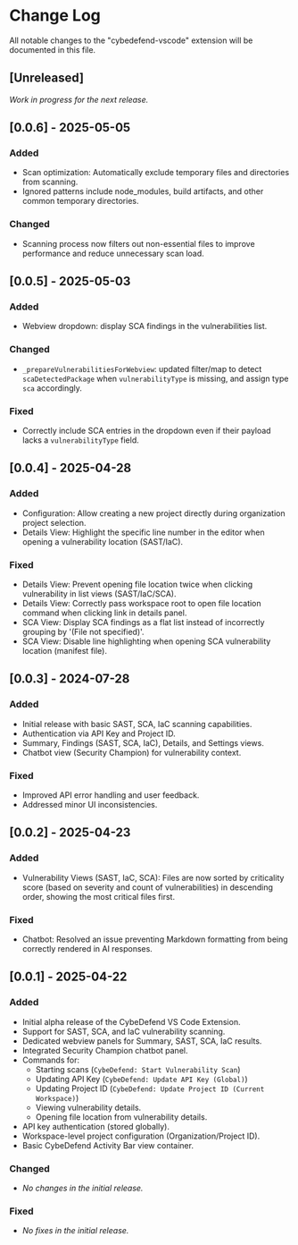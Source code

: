 # Change Log

All notable changes to the "cybedefend-vscode" extension will be documented in this file.

## [Unreleased]

*Work in progress for the next release.*

## [0.0.6] - 2025-05-05

### Added
- Scan optimization: Automatically exclude temporary files and directories from scanning.
- Ignored patterns include node_modules, build artifacts, and other common temporary directories.

### Changed
- Scanning process now filters out non-essential files to improve performance and reduce unnecessary scan load.

## [0.0.5] - 2025-05-03

### Added
- Webview dropdown: display SCA findings in the vulnerabilities list.

### Changed
- `_prepareVulnerabilitiesForWebview`: updated filter/map to detect `scaDetectedPackage` when `vulnerabilityType` is missing, and assign type `sca` accordingly.

### Fixed
- Correctly include SCA entries in the dropdown even if their payload lacks a `vulnerabilityType` field.

## [0.0.4] - 2025-04-28

### Added
- Configuration: Allow creating a new project directly during organization project selection.
- Details View: Highlight the specific line number in the editor when opening a vulnerability location (SAST/IaC).

### Fixed
- Details View: Prevent opening file location twice when clicking vulnerability in list views (SAST/IaC/SCA).
- Details View: Correctly pass workspace root to open file location command when clicking link in details panel.
- SCA View: Display SCA findings as a flat list instead of incorrectly grouping by '(File not specified)'.
- SCA View: Disable line highlighting when opening SCA vulnerability location (manifest file).

## [0.0.3] - 2024-07-28

### Added
- Initial release with basic SAST, SCA, IaC scanning capabilities.
- Authentication via API Key and Project ID.
- Summary, Findings (SAST, SCA, IaC), Details, and Settings views.
- Chatbot view (Security Champion) for vulnerability context.

### Fixed
- Improved API error handling and user feedback.
- Addressed minor UI inconsistencies.

## [0.0.2] - 2025-04-23

### Added
- Vulnerability Views (SAST, IaC, SCA): Files are now sorted by criticality score (based on severity and count of vulnerabilities) in descending order, showing the most critical files first.

### Fixed
- Chatbot: Resolved an issue preventing Markdown formatting from being correctly rendered in AI responses.

## [0.0.1] - 2025-04-22

### Added
- Initial alpha release of the CybeDefend VS Code Extension.
- Support for SAST, SCA, and IaC vulnerability scanning.
- Dedicated webview panels for Summary, SAST, SCA, IaC results.
- Integrated Security Champion chatbot panel.
- Commands for:
    - Starting scans (`CybeDefend: Start Vulnerability Scan`)
    - Updating API Key (`CybeDefend: Update API Key (Global)`)
    - Updating Project ID (`CybeDefend: Update Project ID (Current Workspace)`)
    - Viewing vulnerability details.
    - Opening file location from vulnerability details.
- API key authentication (stored globally).
- Workspace-level project configuration (Organization/Project ID).
- Basic CybeDefend Activity Bar view container.

### Changed
- *No changes in the initial release.*

### Fixed
- *No fixes in the initial release.*